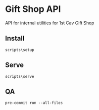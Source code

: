 # Gift Shop API

API for internal utilities for 1st Cav Gift Shop

## Install

```shell
scripts\setup
```

## Serve

```shell
scripts\serve
```

## QA

```shell
pre-commit run --all-files
```
